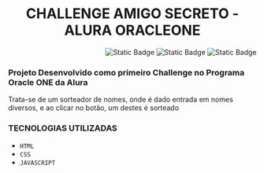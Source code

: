 <h1 align="center">CHALLENGE AMIGO SECRETO - ALURA ORACLEONE</h1>
<p align="right">
<img alt="Static Badge" src="https://img.shields.io/badge/Oracle-ONE-orange?style=flat-square">
<img alt="Static Badge" src="https://img.shields.io/badge/Challenge-ALURA-blue?style=flat-square">
<img alt="Static Badge" src="https://img.shields.io/badge/Status-FINALIZADO-green?style=flat-square">
</p>
<h3>Projeto Desenvolvido como primeiro Challenge no Programa Oracle ONE da Alura</h3>
<p>Trata-se de um sorteador de nomes, onde é dado entrada em nomes diversos, e ao clicar no botão, um destes é sorteado</p>

<h3>TECNOLOGIAS UTILIZADAS</h3>

- ``HTML``
- ``CSS``
- ``JAVASCRIPT``

